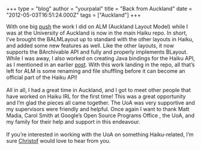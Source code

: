 +++
type = "blog"
author = "yourpalal"
title = "Back from Auckland"
date = "2012-05-03T16:51:24.000Z"
tags = ["Auckland"]
+++

<p>With one big <a href="https://cgit.haiku-os.org/haiku/tag/?id=hrev44092">push</a> the work I did on ALM (Auckland Layout Model) while I was at the University of Auckland is now in the main Haiku repo. In short, I&rsquo;ve brought the BALMLayout up to standard with the other layouts in Haiku, and added some new features as well.
<!--break-->
Like the other layouts, it now supports the BArchivable API and fully and properly implements BLayout. While I was away, I also worked on creating Java bindings for the Haiku API, as I mentioned in an earlier <a href="/blog/yourpalal/2012-03-01_haiku_java">post</a>. With this work landing in the repo, all that&rsquo;s left for ALM is some renaming and file shuffling before it can become an official part of the Haiku API!<br><br>All in all, I had a great time in Auckland, and I got to meet other people that have worked on Haiku IRL for the first time! This was a great opportunity and I&rsquo;m glad the pieces all came together. The UoA was very supportive and my supervisors were friendly and helpful. Once again I want to thank Matt Madia, Carol Smith at Google&rsquo;s Open Source Programs Office , the UoA, and my family for their help and support in this endeavour.<br><br>If you&rsquo;re interested in working with the UoA on something Haiku-related, I&rsquo;m sure <a href="http://www.cs.auckland.ac.nz/~lutteroth/">Christof</a> would love to hear from you.</p>